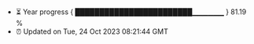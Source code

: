 - ⏳ Year progress { ████████████████████████▁▁▁▁▁▁ } 81.19 %
- ⏰ Updated on Tue, 24 Oct 2023 08:21:44 GMT

